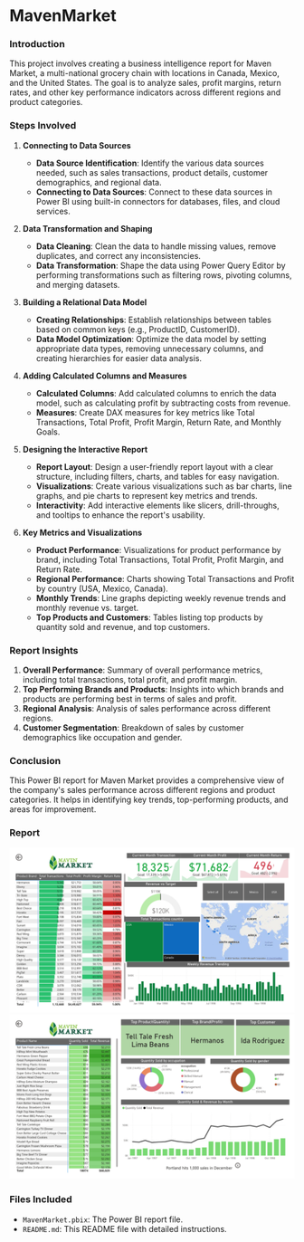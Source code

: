 
# MavenMarket

### Introduction
This project involves creating a business intelligence report for Maven Market, a multi-national grocery chain with locations in Canada, Mexico, and the United States. The goal is to analyze sales, profit margins, return rates, and other key performance indicators across different regions and product categories.

### Steps Involved

1. **Connecting to Data Sources**
    - **Data Source Identification**: Identify the various data sources needed, such as sales transactions, product details, customer demographics, and regional data.
    - **Connecting to Data Sources**: Connect to these data sources in Power BI using built-in connectors for databases, files, and cloud services.

2. **Data Transformation and Shaping**
    - **Data Cleaning**: Clean the data to handle missing values, remove duplicates, and correct any inconsistencies.
    - **Data Transformation**: Shape the data using Power Query Editor by performing transformations such as filtering rows, pivoting columns, and merging datasets.

3. **Building a Relational Data Model**
    - **Creating Relationships**: Establish relationships between tables based on common keys (e.g., ProductID, CustomerID).
    - **Data Model Optimization**: Optimize the data model by setting appropriate data types, removing unnecessary columns, and creating hierarchies for easier data analysis.

4. **Adding Calculated Columns and Measures**
    - **Calculated Columns**: Add calculated columns to enrich the data model, such as calculating profit by subtracting costs from revenue.
    - **Measures**: Create DAX measures for key metrics like Total Transactions, Total Profit, Profit Margin, Return Rate, and Monthly Goals.

5. **Designing the Interactive Report**
    - **Report Layout**: Design a user-friendly report layout with a clear structure, including filters, charts, and tables for easy navigation.
    - **Visualizations**: Create various visualizations such as bar charts, line graphs, and pie charts to represent key metrics and trends.
    - **Interactivity**: Add interactive elements like slicers, drill-throughs, and tooltips to enhance the report's usability.

6. **Key Metrics and Visualizations**
    - **Product Performance**: Visualizations for product performance by brand, including Total Transactions, Total Profit, Profit Margin, and Return Rate.
    - **Regional Performance**: Charts showing Total Transactions and Profit by country (USA, Mexico, Canada).
    - **Monthly Trends**: Line graphs depicting weekly revenue trends and monthly revenue vs. target.
    - **Top Products and Customers**: Tables listing top products by quantity sold and revenue, and top customers.

### Report Insights
1. **Overall Performance**: Summary of overall performance metrics, including total transactions, total profit, and profit margin.
2. **Top Performing Brands and Products**: Insights into which brands and products are performing best in terms of sales and profit.
3. **Regional Analysis**: Analysis of sales performance across different regions.
4. **Customer Segmentation**: Breakdown of sales by customer demographics like occupation and gender.

### Conclusion
This Power BI report for Maven Market provides a comprehensive view of the company's sales performance across different regions and product categories. It helps in identifying key trends, top-performing products, and areas for improvement.

### Report
![Report Page 1](MavenMarket_Report/MavenMarket_Report_page-0001.jpg)
![Report Page 1](MavenMarket_Report/MavenMarket_Report_page-0002.jpg)


### Files Included
- `MavenMarket.pbix`: The Power BI report file.
- `README.md`: This README file with detailed instructions.

